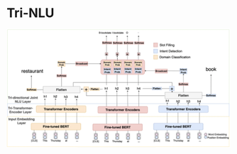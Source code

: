 # Tri-NLU

![The Tri-NLU model](https://github.com/adlnlp/Tri-NLU/blob/main/ourmodel(1).png?raw=true)


